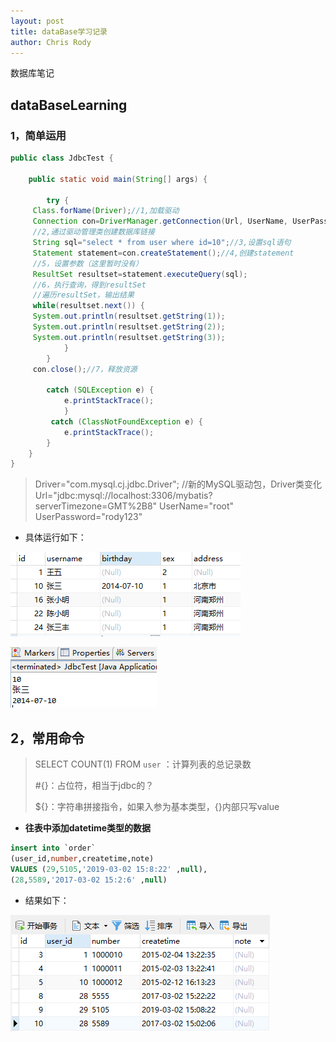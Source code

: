 ```yaml
---
layout: post
title: dataBase学习记录
author: Chris Rody
---
```


数据库笔记

##  dataBaseLearning

### 1，简单运用

```java
public class JdbcTest {

	public static void main(String[] args) {
		
		try {
	 Class.forName(Driver);//1,加载驱动
	 Connection con=DriverManager.getConnection(Url, UserName, UserPassword);
	 //2,通过驱动管理类创建数据库链接
	 String sql="select * from user where id=10";//3,设置sql语句
	 Statement statement=con.createStatement();//4,创建statement
	 //5，设置参数（这里暂时没有）
	 ResultSet resultset=statement.executeQuery(sql);
	 //6，执行查询，得到resultSet
	 //遍历resultSet，输出结果
	 while(resultset.next()) {
	 System.out.println(resultset.getString(1));
	 System.out.println(resultset.getString(2));
	 System.out.println(resultset.getString(3));
			}
		}
     con.close();//7，释放资源

		catch (SQLException e) {
			e.printStackTrace();
			}
		 catch (ClassNotFoundException e) {
			e.printStackTrace();
		}
	}	
}

```

>Driver="com.mysql.cj.jdbc.Driver";   //新的MySQL驱动包，Driver类变化
>Url="jdbc:mysql://localhost:3306/mybatis?serverTimezone=GMT%2B8"
>UserName="root"
>UserPassword="rody123"

* 具体运行如下：

![表](https://github.com/rodyyyy/rodyyyy.github.io/raw/master/images/数据库1.PNG)

![结果](https://github.com/rodyyyy/rodyyyy.github.io/raw/master/images/数据库2.PNG)

## 2，常用命令

>SELECT COUNT(1) FROM `user`  ：计算列表的总记录数
>
>#{}：占位符，相当于jdbc的？
>
>${}：字符串拼接指令，如果入参为基本类型，{}内部只写value 

* **往表中添加datetime类型的数据**

```sql
insert into `order`
(user_id,number,createtime,note)
VALUES (29,5105,'2019-03-02 15:8:22' ,null),
(28,5589,'2017-03-02 15:2:6' ,null)
```

* 结果如下：

![结果](https://github.com/rodyyyy/rodyyyy.github.io/raw/master/images/sql.png)